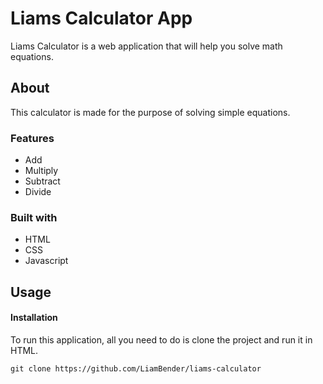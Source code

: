 # Liams Calculator App
Liams Calculator is a web application that will help you solve math equations.

## About
This calculator is made for the purpose of solving simple equations.

### Features
- Add
- Multiply
- Subtract
- Divide

### Built with
- HTML
- CSS
- Javascript
  
## Usage

#### Installation
To run this application, all you need to do is clone the project and run it in HTML.

```console
git clone https://github.com/LiamBender/liams-calculator
```
